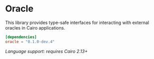 # Oracle

This library provides type-safe interfaces for interacting with external oracles in Cairo applications.

```toml
[dependencies]
oracle = "0.1.0-dev.4"
```

_Language support: requires Cairo 2.13+_
